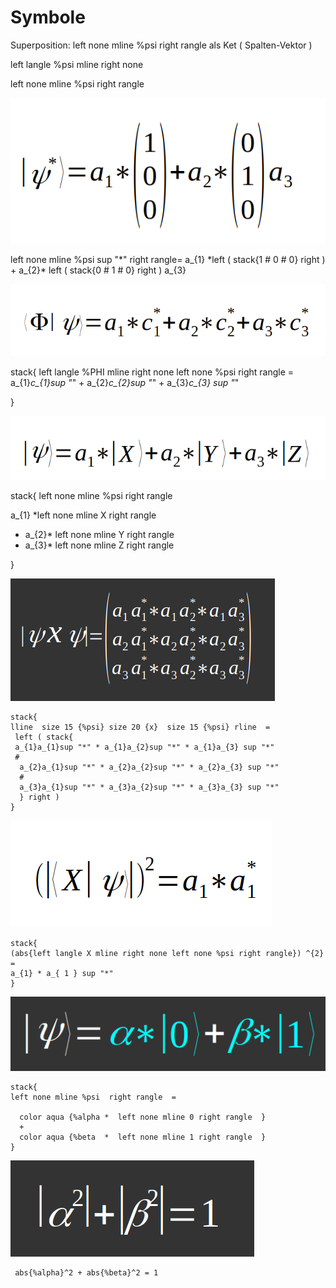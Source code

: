 # Symbole

Superposition: left none mline %psi  right rangle als Ket ( Spalten-Vektor )

left langle %psi mline right none

left none mline %psi right rangle

![](<../../../../.gitbook/assets/grafik (6) (1).png>)

left none mline %psi sup "\*" right rangle= a\_{1} \*left ( stack{1 # 0 # 0} right ) + a\_{2}\* left ( stack{0 # 1 # 0} right ) a\_{3}

![](<../../../../.gitbook/assets/grafik (8) (1).png>)

stack{ left langle %PHI mline right none left none %psi right rangle = a\_{1}_c\_{1}sup "_" + a\_{2}_c\_{2}sup "_" + a\_{3}_c\_{3} sup "_"

}

![](<../../../../.gitbook/assets/grafik (9) (1).png>)

stack{ left none mline %psi right rangle&#x20;

a\_{1} \*left none mline X right rangle

* a\_{2}\* left none mline Y right rangle
* a\_{3}\* left none mline Z right rangle

}

![](<../../../../.gitbook/assets/grafik (10).png>)

```
stack{ 
lline  size 15 {%psi} size 20 {x}  size 15 {%psi} rline  =
 left ( stack{
 a_{1}a_{1}sup "*" * a_{1}a_{2}sup "*" * a_{1}a_{3} sup "*" 
 #
  a_{2}a_{1}sup "*" * a_{2}a_{2}sup "*" * a_{2}a_{3} sup "*" 
  # 
  a_{3}a_{1}sup "*" * a_{3}a_{2}sup "*" * a_{3}a_{3} sup "*"
  } right )  
}
```

![](<../../../../.gitbook/assets/grafik (17).png>)

```
stack{ 
(abs{left langle X mline right none left none %psi right rangle}) ^{2} 
= 
a_{1} * a_{ 1 } sup "*" 
}
```

![](<../../../../.gitbook/assets/grafik (6).png>)

```
stack{ 
left none mline %psi  right rangle  =
  
  color aqua {%alpha *  left none mline 0 right rangle  }
  +
  color aqua {%beta  *  left none mline 1 right rangle  }   
}
```

![](<../../../../.gitbook/assets/grafik (9).png>)

```
 abs{%alpha}^2 + abs{%beta}^2 = 1
```
